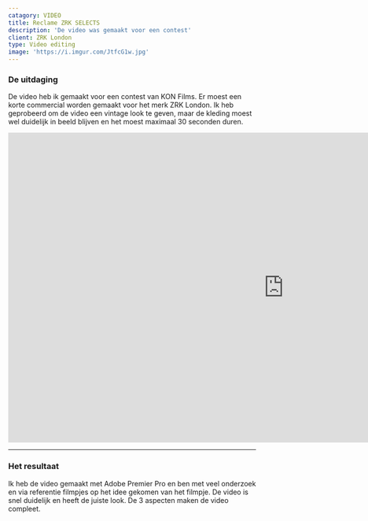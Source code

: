 ```yaml
---
catagory: VIDEO
title: Reclame ZRK SELECTS
description: 'De video was gemaakt voor een contest'
client: ZRK London
type: Video editing
image: 'https://i.imgur.com/JtfcG1w.jpg'
---
```


### De uitdaging

De video heb ik gemaakt voor een contest van KON Films. Er moest een korte commercial worden gemaakt voor het merk ZRK London. Ik heb geprobeerd om de video een vintage look te geven, maar de kleding moest wel duidelijk in beeld blijven en het moest maximaal 30 seconden duren.

<div class="video-wrapper">
<iframe width="1120" height="630" src="https://www.youtube.com/embed/xhT2VBAt_bw?modestbranding=1" title="YouTube video player" frameborder="0" allow="accelerometer; autoplay; clipboard-write; encrypted-media; gyroscope; picture-in-picture" allowfullscreen></iframe>
</div>

---

### Het resultaat

Ik heb de video gemaakt met Adobe Premier Pro en ben met veel onderzoek en via referentie filmpjes op het idee gekomen van het filmpje. De video is snel duidelijk en heeft de juiste look. De 3 aspecten maken de video compleet.
